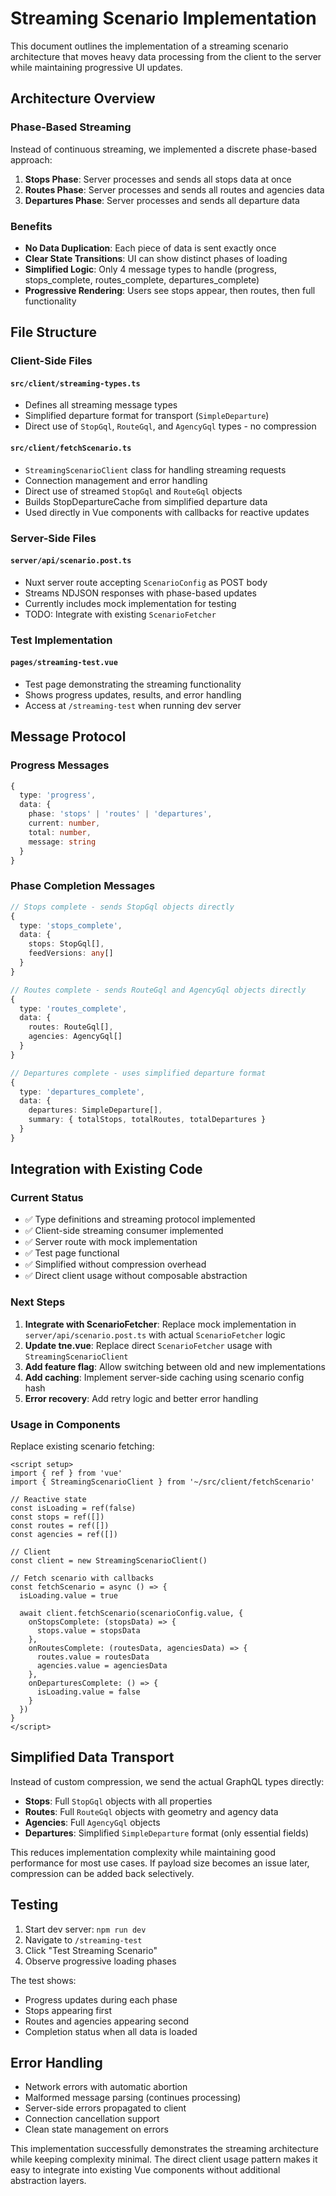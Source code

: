 # Streaming Scenario Implementation

This document outlines the implementation of a streaming scenario architecture that moves heavy data processing from the client to the server while maintaining progressive UI updates.

## Architecture Overview

### Phase-Based Streaming
Instead of continuous streaming, we implemented a discrete phase-based approach:

1. **Stops Phase**: Server processes and sends all stops data at once
2. **Routes Phase**: Server processes and sends all routes and agencies data
3. **Departures Phase**: Server processes and sends all departure data

### Benefits
- **No Data Duplication**: Each piece of data is sent exactly once
- **Clear State Transitions**: UI can show distinct phases of loading
- **Simplified Logic**: Only 4 message types to handle (progress, stops_complete, routes_complete, departures_complete)
- **Progressive Rendering**: Users see stops appear, then routes, then full functionality

## File Structure

### Client-Side Files

#### `src/client/streaming-types.ts`
- Defines all streaming message types
- Simplified departure format for transport (`SimpleDeparture`)
- Direct use of `StopGql`, `RouteGql`, and `AgencyGql` types - no compression

#### `src/client/fetchScenario.ts`
- `StreamingScenarioClient` class for handling streaming requests
- Connection management and error handling
- Direct use of streamed `StopGql` and `RouteGql` objects
- Builds StopDepartureCache from simplified departure data
- Used directly in Vue components with callbacks for reactive updates

### Server-Side Files

#### `server/api/scenario.post.ts`
- Nuxt server route accepting `ScenarioConfig` as POST body
- Streams NDJSON responses with phase-based updates
- Currently includes mock implementation for testing
- TODO: Integrate with existing `ScenarioFetcher`

### Test Implementation

#### `pages/streaming-test.vue`
- Test page demonstrating the streaming functionality
- Shows progress updates, results, and error handling
- Access at `/streaming-test` when running dev server

## Message Protocol

### Progress Messages
```typescript
{
  type: 'progress',
  data: {
    phase: 'stops' | 'routes' | 'departures',
    current: number,
    total: number,
    message: string
  }
}
```

### Phase Completion Messages
```typescript
// Stops complete - sends StopGql objects directly
{
  type: 'stops_complete',
  data: {
    stops: StopGql[],
    feedVersions: any[]
  }
}

// Routes complete - sends RouteGql and AgencyGql objects directly  
{
  type: 'routes_complete',
  data: {
    routes: RouteGql[],
    agencies: AgencyGql[]
  }
}

// Departures complete - uses simplified departure format
{
  type: 'departures_complete',
  data: {
    departures: SimpleDeparture[],
    summary: { totalStops, totalRoutes, totalDepartures }
  }
}
```

## Integration with Existing Code

### Current Status
- ✅ Type definitions and streaming protocol implemented
- ✅ Client-side streaming consumer implemented
- ✅ Server route with mock implementation
- ✅ Test page functional
- ✅ Simplified without compression overhead
- ✅ Direct client usage without composable abstraction

### Next Steps
1. **Integrate with ScenarioFetcher**: Replace mock implementation in `server/api/scenario.post.ts` with actual `ScenarioFetcher` logic
2. **Update tne.vue**: Replace direct `ScenarioFetcher` usage with `StreamingScenarioClient` 
3. **Add feature flag**: Allow switching between old and new implementations
4. **Add caching**: Implement server-side caching using scenario config hash
5. **Error recovery**: Add retry logic and better error handling

### Usage in Components

Replace existing scenario fetching:

```vue
<script setup>
import { ref } from 'vue'
import { StreamingScenarioClient } from '~/src/client/fetchScenario'

// Reactive state
const isLoading = ref(false)
const stops = ref([])
const routes = ref([])
const agencies = ref([])

// Client
const client = new StreamingScenarioClient()

// Fetch scenario with callbacks
const fetchScenario = async () => {
  isLoading.value = true
  
  await client.fetchScenario(scenarioConfig.value, {
    onStopsComplete: (stopsData) => {
      stops.value = stopsData
    },
    onRoutesComplete: (routesData, agenciesData) => {
      routes.value = routesData
      agencies.value = agenciesData
    },
    onDeparturesComplete: () => {
      isLoading.value = false
    }
  })
}
</script>
```

## Simplified Data Transport

Instead of custom compression, we send the actual GraphQL types directly:
- **Stops**: Full `StopGql` objects with all properties
- **Routes**: Full `RouteGql` objects with geometry and agency data  
- **Agencies**: Full `AgencyGql` objects
- **Departures**: Simplified `SimpleDeparture` format (only essential fields)

This reduces implementation complexity while maintaining good performance for most use cases. If payload size becomes an issue later, compression can be added back selectively.

## Testing

1. Start dev server: `npm run dev`
2. Navigate to `/streaming-test`
3. Click "Test Streaming Scenario"
4. Observe progressive loading phases

The test shows:
- Progress updates during each phase
- Stops appearing first
- Routes and agencies appearing second
- Completion status when all data is loaded

## Error Handling

- Network errors with automatic abortion
- Malformed message parsing (continues processing)
- Server-side errors propagated to client
- Connection cancellation support
- Clean state management on errors

This implementation successfully demonstrates the streaming architecture while keeping complexity minimal. The direct client usage pattern makes it easy to integrate into existing Vue components without additional abstraction layers.
